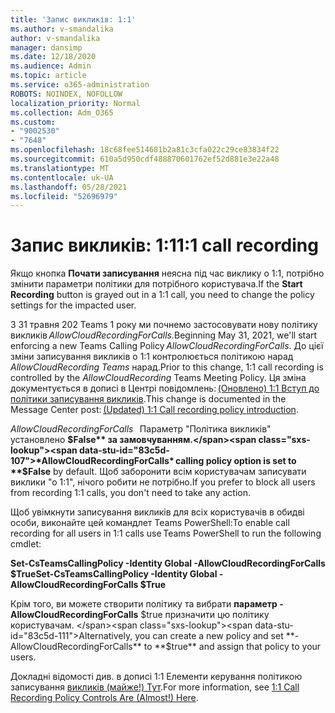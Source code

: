```yaml
---
title: 'Запис викликів: 1:1'
ms.author: v-smandalika
author: v-smandalika
manager: dansimp
ms.date: 12/18/2020
ms.audience: Admin
ms.topic: article
ms.service: o365-administration
ROBOTS: NOINDEX, NOFOLLOW
localization_priority: Normal
ms.collection: Adm_O365
ms.custom:
- "9002530"
- "7648"
ms.openlocfilehash: 18c68fee514681b2a81c3cfa022c29ce83834f22
ms.sourcegitcommit: 610a5d950cdf488870601762ef52d881e3e22a48
ms.translationtype: MT
ms.contentlocale: uk-UA
ms.lasthandoff: 05/28/2021
ms.locfileid: "52696979"
---
```

# <a name="11-call-recording"></a><span data-ttu-id="83c5d-102">Запис викликів: 1:1</span><span class="sxs-lookup"><span data-stu-id="83c5d-102">1:1 call recording</span></span>

<span data-ttu-id="83c5d-103">Якщо кнопка **Почати записування** неясна під час виклику о 1:1, потрібно змінити параметри політики для потрібного користувача.</span><span class="sxs-lookup"><span data-stu-id="83c5d-103">If the **Start Recording** button is grayed out in a 1:1 call, you need to change the policy settings for the impacted user.</span></span>   

<span data-ttu-id="83c5d-104">З 31 травня 202 Teams 1 року ми почнемо застосовувати нову політику викликів *AllowCloudRecordingForCalls.*</span><span class="sxs-lookup"><span data-stu-id="83c5d-104">Beginning May 31, 2021, we'll start enforcing a new Teams Calling Policy *AllowCloudRecordingForCalls*.</span></span> <span data-ttu-id="83c5d-105">До цієї зміни записування викликів о 1:1 контролюється політикою нарад *AllowCloudRecording Teams* нарад.</span><span class="sxs-lookup"><span data-stu-id="83c5d-105">Prior to this change, 1:1 call recording is controlled by the *AllowCloudRecording* Teams Meeting Policy.</span></span> <span data-ttu-id="83c5d-106">Ця зміна документується в дописі в Центрі повідомлень: [(Оновлено) 1:1 Вступ до політики записування викликів](https://portal.microsoft.com/Adminportal/Home?ref=MessageCenter/:/messages/MC238796).</span><span class="sxs-lookup"><span data-stu-id="83c5d-106">This change is documented in the Message Center post: [(Updated) 1:1 Call recording policy introduction](https://portal.microsoft.com/Adminportal/Home?ref=MessageCenter/:/messages/MC238796).</span></span>  

<span data-ttu-id="83c5d-107">*AllowCloudRecordingForCalls*   Параметр "Політика викликів" установлено **$False** за замовчуванням.</span><span class="sxs-lookup"><span data-stu-id="83c5d-107">*AllowCloudRecordingForCalls* calling policy option is set to **$False** by default.</span></span> <span data-ttu-id="83c5d-108">Щоб заборонити всім користувачам записувати виклики "о 1:1", нічого робити не потрібно.</span><span class="sxs-lookup"><span data-stu-id="83c5d-108">If you prefer to block all users from recording 1:1 calls, you don't need to take any action.</span></span>  

<span data-ttu-id="83c5d-109">Щоб увімкнути записування викликів для всіх користувачів в обидві особи, виконайте цей командлет Teams PowerShell:</span><span class="sxs-lookup"><span data-stu-id="83c5d-109">To enable call recording for all users in 1:1 calls use Teams PowerShell to run the following cmdlet:</span></span> 

<span data-ttu-id="83c5d-110">**Set-CsTeamsCallingPolicy -Identity Global -AllowCloudRecordingForCalls $True**</span><span class="sxs-lookup"><span data-stu-id="83c5d-110">**Set-CsTeamsCallingPolicy -Identity Global -AllowCloudRecordingForCalls $True**</span></span> 

<span data-ttu-id="83c5d-111">Крім того, ви можете створити політику та вибрати **параметр -AllowCloudRecordingForCalls** $true призначити цю політику користувачам. </span><span class="sxs-lookup"><span data-stu-id="83c5d-111">Alternatively, you can create a new policy and set **-AllowCloudRecordingForCalls** to **$true** and assign that policy to your users.</span></span> 

<span data-ttu-id="83c5d-112">Докладні відомості див. в дописі 1:1 Елементи керування політикою записування [викликів (майже!) Тут](https://techcommunity.microsoft.com/t5/microsoft-teams-support/1-1-call-recording-policy-controls-are-almost-here/ba-p/2217668).</span><span class="sxs-lookup"><span data-stu-id="83c5d-112">For more information, see [1:1 Call Recording Policy Controls Are (Almost!) Here](https://techcommunity.microsoft.com/t5/microsoft-teams-support/1-1-call-recording-policy-controls-are-almost-here/ba-p/2217668).</span></span>
